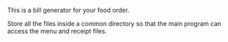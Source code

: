 This is a bill generator for your food order.

Store all the files inside a common directory so that the main program can access the menu and receipt files.
